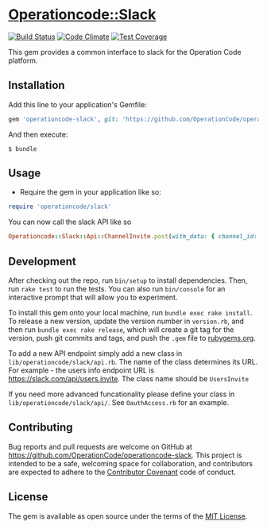 # [Operationcode::Slack](https://github.com/OperationCode/operationcode-slack)

[![Build Status](https://travis-ci.org/OperationCode/operationcode-slack.svg?branch=master)](https://travis-ci.org/OperationCode/operationcode-slack)
[![Code Climate](https://codeclimate.com/github/OperationCode/operationcode-slack/badges/gpa.svg)](https://codeclimate.com/github/OperationCode/operationcode-slack)
[![Test Coverage](https://codeclimate.com/github/OperationCode/operationcode-slack/badges/coverage.svg)](https://codeclimate.com/github/OperationCode/operationcode-slack/coverage)

This gem provides a common interface to slack for the Operation Code platform.

## Installation

Add this line to your application's Gemfile:

```ruby
gem 'operationcode-slack', git: 'https://github.com/OperationCode/operationcode-slack'
```

And then execute:

    $ bundle

## Usage

* Require the gem in your application like so:
```ruby
require 'operationcode/slack'
```

You can now call the slack API like so

```ruby
Operationcode::Slack::Api::ChannelInvite.post(with_data: { channel_id: '1234', user: 'ID1234' })
```

## Development

After checking out the repo, run `bin/setup` to install dependencies. Then, run `rake test` to run the tests. You can also run `bin/console` for an interactive prompt that will allow you to experiment.

To install this gem onto your local machine, run `bundle exec rake install`. To release a new version, update the version number in `version.rb`, and then run `bundle exec rake release`, which will create a git tag for the version, push git commits and tags, and push the `.gem` file to [rubygems.org](https://rubygems.org).

To add a new API endpoint simply add a new class in ```lib/operationcode/slack/api.rb```. The name of the class determines its URL.
For example - the users info endpoint URL is https://slack.com/api/users.invite. The class name should be ```UsersInvite```

If you need more advanced funcationality please define your class in ```lib/operationcode/slack/api/```. See ```OauthAccess.rb``` for an example.

## Contributing

Bug reports and pull requests are welcome on GitHub at https://github.com/OperationCode/operationcode-slack. This project is intended to be a safe, welcoming space for collaboration, and contributors are expected to adhere to the [Contributor Covenant](http://contributor-covenant.org) code of conduct.


## License

The gem is available as open source under the terms of the [MIT License](http://opensource.org/licenses/MIT).



